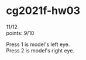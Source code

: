 # cg2021f-hw03

11/12  
points: 9/10  

Press 1 is model's left eye.  
Press 2 is model's right eye.  